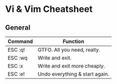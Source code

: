 # Vi & Vim Cheatsheet

## General

|**Command**|**Function**|
|-|-|
|ESC :q!|GTFO. All you need, really.|
|ESC :wq|Write and exit.|
|ESC :x|Write and exit more cheaply.|
|ESC :e!|Undo everything & start again.|
